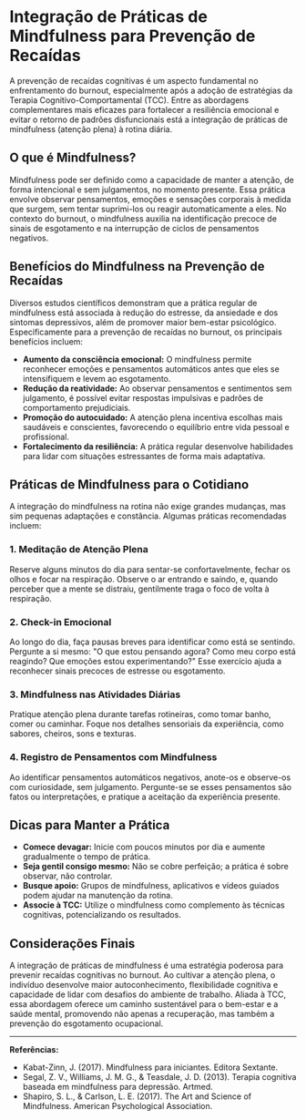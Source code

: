 # Integração de Práticas de Mindfulness para Prevenção de Recaídas

A prevenção de recaídas cognitivas é um aspecto fundamental no enfrentamento do burnout, especialmente após a adoção de estratégias da Terapia Cognitivo-Comportamental (TCC). Entre as abordagens complementares mais eficazes para fortalecer a resiliência emocional e evitar o retorno de padrões disfuncionais está a integração de práticas de mindfulness (atenção plena) à rotina diária.

## O que é Mindfulness?

Mindfulness pode ser definido como a capacidade de manter a atenção, de forma intencional e sem julgamentos, no momento presente. Essa prática envolve observar pensamentos, emoções e sensações corporais à medida que surgem, sem tentar suprimi-los ou reagir automaticamente a eles. No contexto do burnout, o mindfulness auxilia na identificação precoce de sinais de esgotamento e na interrupção de ciclos de pensamentos negativos.

## Benefícios do Mindfulness na Prevenção de Recaídas

Diversos estudos científicos demonstram que a prática regular de mindfulness está associada à redução do estresse, da ansiedade e dos sintomas depressivos, além de promover maior bem-estar psicológico. Especificamente para a prevenção de recaídas no burnout, os principais benefícios incluem:

- **Aumento da consciência emocional:** O mindfulness permite reconhecer emoções e pensamentos automáticos antes que eles se intensifiquem e levem ao esgotamento.
- **Redução da reatividade:** Ao observar pensamentos e sentimentos sem julgamento, é possível evitar respostas impulsivas e padrões de comportamento prejudiciais.
- **Promoção do autocuidado:** A atenção plena incentiva escolhas mais saudáveis e conscientes, favorecendo o equilíbrio entre vida pessoal e profissional.
- **Fortalecimento da resiliência:** A prática regular desenvolve habilidades para lidar com situações estressantes de forma mais adaptativa.

## Práticas de Mindfulness para o Cotidiano

A integração do mindfulness na rotina não exige grandes mudanças, mas sim pequenas adaptações e constância. Algumas práticas recomendadas incluem:

### 1. **Meditação de Atenção Plena**

Reserve alguns minutos do dia para sentar-se confortavelmente, fechar os olhos e focar na respiração. Observe o ar entrando e saindo, e, quando perceber que a mente se distraiu, gentilmente traga o foco de volta à respiração.

### 2. **Check-in Emocional**

Ao longo do dia, faça pausas breves para identificar como está se sentindo. Pergunte a si mesmo: "O que estou pensando agora? Como meu corpo está reagindo? Que emoções estou experimentando?" Esse exercício ajuda a reconhecer sinais precoces de estresse ou esgotamento.

### 3. **Mindfulness nas Atividades Diárias**

Pratique atenção plena durante tarefas rotineiras, como tomar banho, comer ou caminhar. Foque nos detalhes sensoriais da experiência, como sabores, cheiros, sons e texturas.

### 4. **Registro de Pensamentos com Mindfulness**

Ao identificar pensamentos automáticos negativos, anote-os e observe-os com curiosidade, sem julgamento. Pergunte-se se esses pensamentos são fatos ou interpretações, e pratique a aceitação da experiência presente.

## Dicas para Manter a Prática

- **Comece devagar:** Inicie com poucos minutos por dia e aumente gradualmente o tempo de prática.
- **Seja gentil consigo mesmo:** Não se cobre perfeição; a prática é sobre observar, não controlar.
- **Busque apoio:** Grupos de mindfulness, aplicativos e vídeos guiados podem ajudar na manutenção da rotina.
- **Associe à TCC:** Utilize o mindfulness como complemento às técnicas cognitivas, potencializando os resultados.

## Considerações Finais

A integração de práticas de mindfulness é uma estratégia poderosa para prevenir recaídas cognitivas no burnout. Ao cultivar a atenção plena, o indivíduo desenvolve maior autoconhecimento, flexibilidade cognitiva e capacidade de lidar com desafios do ambiente de trabalho. Aliada à TCC, essa abordagem oferece um caminho sustentável para o bem-estar e a saúde mental, promovendo não apenas a recuperação, mas também a prevenção do esgotamento ocupacional.

---

**Referências:**

- Kabat-Zinn, J. (2017). Mindfulness para iniciantes. Editora Sextante.
- Segal, Z. V., Williams, J. M. G., & Teasdale, J. D. (2013). Terapia cognitiva baseada em mindfulness para depressão. Artmed.
- Shapiro, S. L., & Carlson, L. E. (2017). The Art and Science of Mindfulness. American Psychological Association.